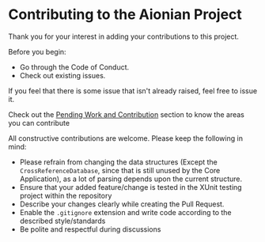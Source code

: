 # Contributing to the Aionian Project

Thank you for your interest in adding your contributions to this project.

Before you begin:
- Go through the Code of Conduct.
- Check out existing issues.

If you feel that there is some issue that isn't already raised, feel free to issue it.

Check out the [Pending Work and Contribution](https://github.com/AzuxirenLeadGuy/Aionian-Project#pending-work-and-contributing) section to know the areas you can contribute

All constructive contributions are welcome. Please keep the following in mind:

- Please refrain from changing the data structures (Except the `CrossReferenceDatabase`, since that is still unused by the Core Application), as a lot of parsing depends upon the current structure.
- Ensure that your added feature/change is tested in the XUnit testing project within the repository 
- Describe your changes clearly while creating the Pull Request.
- Enable the `.gitignore` extension and write code according to the described style/standards
- Be polite and respectful during discussions
